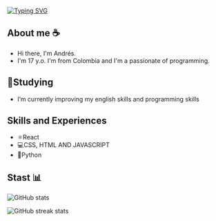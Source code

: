[![Typing SVG](https://readme-typing-svg.herokuapp.com/?lines=Hi,+I'm+Andrés+welcome+to+my+GitHub)](https://git.io/typing-svg)

## About me ☕
* Hi there, I'm Andrés.
* I'm 17 y.o. I'm from Colombia and I'm a passionate of programming. 


## 🔭Studying 
* I’m currently improving my english skills and programming skills 


## Skills and Experiences 
* ⚛️React 
* 💻CSS, HTML AND JAVASCRIPT 
* 🐍Python


## Stast 📊

![GitHub stats](https://github-readme-stats.vercel.app/api?username=AndresD3v&show_icons=true)  

![GitHub streak stats](https://github-readme-streak-stats.herokuapp.com/?user=AndresD3v)  

